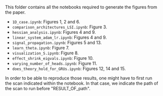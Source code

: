 This folder contains all the notebooks required to generate the figures from the paper.
- ```1D_case.ipynb```: Figures 1, 2 and 6.
- ```comparison_architectures_LSI.ipynb```: Figure 3.
- ```hessian_analysis.ipynb```: Figures 4 and 9.
- ```linear_system_adam_lr.ipynb```: Figures 4 and 9.
- ```signal_propagation.ipynb```: Figures 5 and 13.
- ```learn_theta.ipynb```: Figure 7.
- ```visualization_S.ipynb```: Figure 8.
- ```effect_shrink_eigvals.ipynb```: Figure 10.
- ```varying_number_of_heads.ipynb```: Figure 11.
- ```does_theory_hold_for_GRUs.ipynb```: Figures 12, 14 and 15.

In order to be able to reproduce those results, one might have to first run the scan indicated
within the notebook. In that case, we indicate the path of the scan to run before
 "RESULT_OF_path".